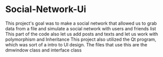 # Social-Network-Ui
This project's goal was to make a social network that allowed us to grab data from a file and simulate a social network with users and friends list
This part of the code also let us add posts and texts and let us work with polymorphism and Inheritance
This project also utilized the Qt program, which was sort of a intro to UI design. The files that use this are the dmwindow class and interface class
